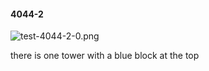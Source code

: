 #### 4044-2
![test-4044-2-0.png](https://github.com/lil-lab/nlvr/raw/master/nlvr/test/images/6/test-4044-2-0.png "test-4044-2-0.png")

there is one tower with a  blue block at the top